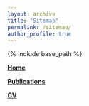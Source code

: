 ```yaml
---
layout: archive
title: "Sitemap"
permalink: /sitemap/
author_profile: true
---
```


{% include base_path %}

<a href="https://tsrimani.github.io" style="font-weight:bold">Home</a>

<a href="https://tsrimani.github.io/publications" style="font-weight:bold">Publications</a>

<a href="https://tsrimani.github.io/cv" style="font-weight:bold">CV</a>

<!--
A list of all the posts and pages found on the site. For you robots out there is an [XML version]({{ base_path }}/sitemap.xml) available for digesting as well.

<h2>Pages</h2>
{% for post in site.pages %}
  {% include archive-single.html %}
{% endfor %}

<h2>Posts</h2>
{% for post in site.posts %}
  {% include archive-single.html %}
{% endfor %}

{% capture written_label %}'None'{% endcapture %}

{% for collection in site.collections %}
{% unless collection.output == false or collection.label == "posts" %}
  {% capture label %}{{ collection.label }}{% endcapture %}
  {% if label != written_label %}
  <h2>{{ label }}</h2>
  {% capture written_label %}{{ label }}{% endcapture %}
  {% endif %}
{% endunless %}
{% for post in collection.docs %}
  {% unless collection.output == false or collection.label == "posts" %}
  {% include archive-single.html %}
  {% endunless %}
{% endfor %}
{% endfor %}
-->
